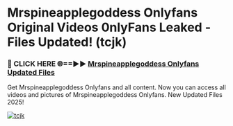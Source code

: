 # Mrspineapplegoddess Onlyfans Original Videos 0nlyFans Leaked - Files Updated! (tcjk)

<h3>🔴 CLICK HERE 🌐==►► <a href="https://tinyurl.com/2m67pmp6" rel="nofollow">Mrspineapplegoddess Onlyfans Updated Files</a></h3>

Get Mrspineapplegoddess Onlyfans and all content. Now you can access all videos and pictures of Mrspineapplegoddess Onlyfans. New Updated Files 2025!

[![tcjk](https://i.imgur.com/H4QAA4z.gif)](https://tinyurl.com/2m67pmp6)